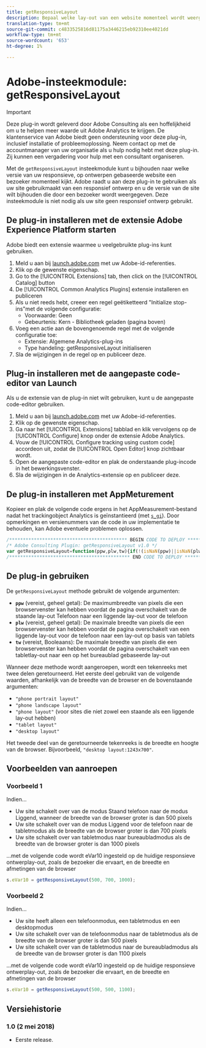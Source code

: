 ```yaml
---
title: getResponsiveLayout
description: Bepaal welke lay-out van een website momenteel wordt weergegeven.
translation-type: tm+mt
source-git-commit: c4833525816d81175a3446215eb92310ee4021dd
workflow-type: tm+mt
source-wordcount: '653'
ht-degree: 1%

---
```



# Adobe-insteekmodule: getResponsiveLayout

>[!IMPORTANT]
>
>Deze plug-in wordt geleverd door Adobe Consulting als een hoffelijkheid om u te helpen meer waarde uit Adobe Analytics te krijgen. De klantenservice van Adobe biedt geen ondersteuning voor deze plug-in, inclusief installatie of probleemoplossing. Neem contact op met de accountmanager van uw organisatie als u hulp nodig hebt met deze plug-in. Zij kunnen een vergadering voor hulp met een consultant organiseren.

Met de `getResponsiveLayout` insteekmodule kunt u bijhouden naar welke versie van uw responsieve, op ontwerpen gebaseerde website een bezoeker momenteel kijkt. Adobe raadt u aan deze plug-in te gebruiken als uw site gebruikmaakt van een responsief ontwerp en u de versie van de site wilt bijhouden die door een bezoeker wordt weergegeven. Deze insteekmodule is niet nodig als uw site geen responsief ontwerp gebruikt.

## De plug-in installeren met de extensie Adobe Experience Platform starten

Adobe biedt een extensie waarmee u veelgebruikte plug-ins kunt gebruiken.

1. Meld u aan bij [launch.adobe.com](https://launch.adobe.com) met uw Adobe-id-referenties.
1. Klik op de gewenste eigenschap.
1. Go to the [!UICONTROL Extensions] tab, then click on the [!UICONTROL Catalog] button
1. De [!UICONTROL Common Analytics Plugins] extensie installeren en publiceren
1. Als u niet reeds hebt, creeer een regel geëtiketteerd &quot;Initialize stop-ins&quot;met de volgende configuratie:
   * Voorwaarde: Geen
   * Gebeurtenis: Kern - Bibliotheek geladen (pagina boven)
1. Voeg een actie aan de bovengenoemde regel met de volgende configuratie toe:
   * Extensie: Algemene Analytics-plug-ins
   * Type handeling: getResponsiveLayout initialiseren
1. Sla de wijzigingen in de regel op en publiceer deze.

## Plug-in installeren met de aangepaste code-editor van Launch

Als u de extensie van de plug-in niet wilt gebruiken, kunt u de aangepaste code-editor gebruiken.

1. Meld u aan bij [launch.adobe.com](https://launch.adobe.com) met uw Adobe-id-referenties.
1. Klik op de gewenste eigenschap.
1. Ga naar het [!UICONTROL Extensions] tabblad en klik vervolgens op de [!UICONTROL Configure] knop onder de extensie Adobe Analytics.
1. Vouw de [!UICONTROL Configure tracking using custom code] accordeon uit, zodat de [!UICONTROL Open Editor] knop zichtbaar wordt.
1. Open de aangepaste code-editor en plak de onderstaande plug-incode in het bewerkingsvenster.
1. Sla de wijzigingen in de Analytics-extensie op en publiceer deze.

## De plug-in installeren met AppMeturement

Kopieer en plak de volgende code ergens in het AppMeasurement-bestand nadat het trackingobject Analytics is geïnstantieerd (met [`s_gi`](../functions/s-gi.md)). Door opmerkingen en versienummers van de code in uw implementatie te behouden, kan Adobe eventuele problemen oplossen.

```js
/******************************************* BEGIN CODE TO DEPLOY *******************************************/
/* Adobe Consulting Plugin: getResponsiveLayout v1.0 */
var getResponsiveLayout=function(ppw,plw,tw){if(!(isNaN(ppw)||isNaN(plw)||isNaN(tw)||plw<ppw||tw<plw)){var b=window.innerWidth|| document.documentElement.clientWidth||document.body.clientWidth;return(ppw<plw&&b<=plw?b<=ppw?"phone portrait layout":"phone landscape layout":b<=plw?"phone layout":b<=tw?"tablet layout":"desktop layout")+":"+b+"x"+(window.innerHeight|| document.documentElement.clientHeight||document.body.clientHeight)}};
/******************************************** END CODE TO DEPLOY ********************************************/
```

## De plug-in gebruiken

De `getResponsiveLayout` methode gebruikt de volgende argumenten:

* **`ppw`** (vereist, geheel getal): De maximumbreedte van pixels die een browservenster kan hebben voordat de pagina overschakelt van de staande lay-out Telefoon naar een liggende lay-out voor de telefoon
* **`plw`** (vereist, geheel getal): De maximale breedte van pixels die een browservenster kan hebben voordat de pagina overschakelt van een liggende lay-out voor de telefoon naar een lay-out op basis van tablets
* **`tw`** (vereist, Booleaans): De maximale breedte van pixels die een browservenster kan hebben voordat de pagina overschakelt van een tabletlay-out naar een op het bureaublad gebaseerde lay-out

Wanneer deze methode wordt aangeroepen, wordt een tekenreeks met twee delen geretourneerd. Het eerste deel gebruikt van de volgende waarden, afhankelijk van de breedte van de browser en de bovenstaande argumenten:

* `"phone portrait layout"`
* `"phone landscape layout"`
* `"phone layout"` (voor sites die niet zowel een staande als een liggende lay-out hebben)
* `"tablet layout"`
* `"desktop layout"`

Het tweede deel van de geretourneerde tekenreeks is de breedte en hoogte van de browser. Bijvoorbeeld, `"desktop layout:1243x700"`.

## Voorbeelden van aanroepen

### Voorbeeld 1

Indien...

* Uw site schakelt over van de modus Staand telefoon naar de modus Liggend, wanneer de breedte van de browser groter is dan 500 pixels
* Uw site schakelt over van de modus Liggend voor de telefoon naar de tabletmodus als de breedte van de browser groter is dan 700 pixels
* Uw site schakelt over van tabletmodus naar bureaubladmodus als de breedte van de browser groter is dan 1000 pixels

...met de volgende code wordt eVar10 ingesteld op de huidige responsieve ontwerplay-out, zoals de bezoeker die ervaart, en de breedte en afmetingen van de browser

```js
s.eVar10 = getResponsiveLayout(500, 700, 1000);
```

### Voorbeeld 2

Indien...

* Uw site heeft alleen een telefoonmodus, een tabletmodus en een desktopmodus
* Uw site schakelt over van de telefoonmodus naar de tabletmodus als de breedte van de browser groter is dan 500 pixels
* Uw site schakelt over van de tabletmodus naar de bureaubladmodus als de breedte van de browser groter is dan 1100 pixels

...met de volgende code wordt eVar10 ingesteld op de huidige responsieve ontwerplay-out, zoals de bezoeker die ervaart, en de breedte en afmetingen van de browser

```js
s.eVar10 = getResponsiveLayout(500, 500, 1100);
```

## Versiehistorie

### 1.0 (2 mei 2018)

* Eerste release.
